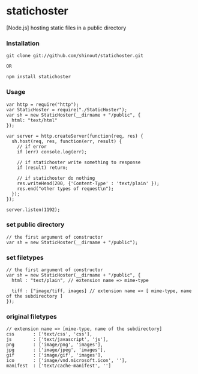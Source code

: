 statichoster
==========
[Node.js] hosting static files in a public directory

### Installation ###
    git clone git://github.com/shinout/statichoster.git

    OR

    npm install statichoster

### Usage ###
    var http = require("http");
    var StaticHoster = require("./StaticHoster");
    var sh = new StaticHoster(__dirname + "/public", {
      html: "text/html"
    });

    var server = http.createServer(function(req, res) {
      sh.host(req, res, function(err, result) {
        // if error
        if (err) console.log(err);

        // if statichoster write something to response
        if (result) return;

        // if statichoster do nothing
        res.writeHead(200, {'Content-Type' : 'text/plain' });
        res.end("other types of request\n");
      });
    });

    server.listen(1192);

### set public directory ###
    // the first argument of constructor
    var sh = new StaticHoster(__dirname + "/public");

### set filetypes ###
    // the first argument of constructor
    var sh = new StaticHoster(__dirname + "/public", {
      html : "text/plain", // extension name => mime-type

      tiff : ["image/tiff, images] // extension name => [ mime-type, name of the subdirectory ]
    });

### original filetypes ###
    // extension name => [mime-type, name of the subdirectory]
    css       : ['text/css', 'css'],
    js        : ['text/javascript', 'js'],
    png       : ['image/png', 'images'],
    jpg       : ['image/jpeg', 'images'],
    gif       : ['image/gif', 'images'],
    ico       : ['image/vnd.microsoft.icon', ''],
    manifest  : ['text/cache-manifest', '']
